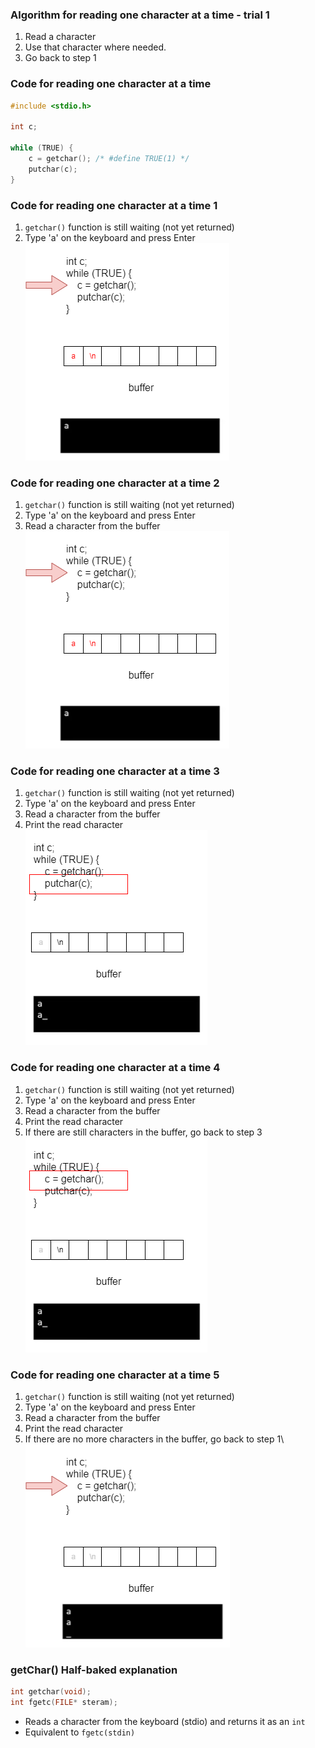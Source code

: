 ### Algorithm for reading one character at a time - trial 1
1. Read a character
2. Use that character where needed.
3. Go back to step 1

### Code for reading one character at a time
```c
#include <stdio.h>

int c;

while (TRUE) {
    c = getchar(); /* #define TRUE(1) */
    putchar(c);
}
```

### Code for reading one character at a time 1
1. `getchar()` function is still waiting (not yet returned)
2. Type 'a' on the keyboard and press Enter\
!['input1'](./input1.png)
  
  
### Code for reading one character at a time 2
1. `getchar()` function is still waiting (not yet returned)
2. Type 'a' on the keyboard and press Enter
3. Read a character from the buffer\
!['input2'](./input2.png)
  
  
### Code for reading one character at a time 3
1. `getchar()` function is still waiting (not yet returned)
2. Type 'a' on the keyboard and press Enter
3. Read a character from the buffer
4. Print the read character\
!['input3'](./input3.png)
  
  
### Code for reading one character at a time 4
1. `getchar()` function is still waiting (not yet returned)
2. Type 'a' on the keyboard and press Enter
3. Read a character from the buffer
4. Print the read character
5. If there are still characters in the buffer, go back to step 3\
!['input4'](./input4.png)
  
  
### Code for reading one character at a time 5
1. `getchar()` function is still waiting (not yet returned)
2. Type 'a' on the keyboard and press Enter
3. Read a character from the buffer
4. Print the read character
5. If there are no more characters in the buffer, go back to step 1\ 
!['input5'](./input5.png)
  
  
    
### getChar() Half-baked explanation
```c
int getchar(void);
int fgetc(FILE* steram);
```
- Reads a character from the keyboard (stdio) and returns it as an `int`
- Equivalent to `fgetc(stdin)`


